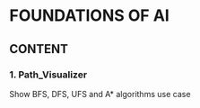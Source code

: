 # FOUNDATIONS OF AI

## CONTENT

### 1. Path_Visualizer

Show BFS, DFS, UFS and A* algorithms use case


